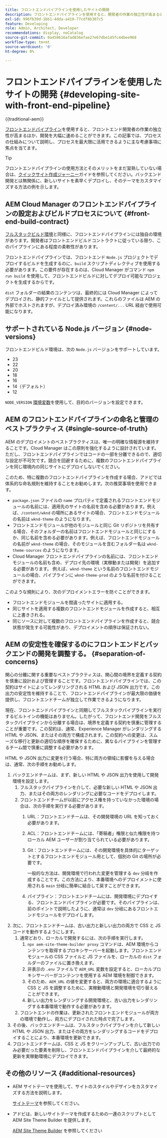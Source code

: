 ```yaml
---
title: フロントエンドパイプラインを使用したサイトの開発
description: フロントエンドパイプラインを使用すると、開発者の作業の独立性が高まるほか、開発プロセスを速めることができます。この記事では、最適なパフォーマンスと効率を確保するフロントエンドビルドプロセスに関する主な考慮事項の概要について説明します。
exl-id: 996fb39d-1bb1-4dda-a418-77cdf8b307c5
feature: Developing
role: Admin, Architect, Developer
recommendations: display, noCatalog
source-git-commit: 0a458616afad836efae27e67dbe145fc44bee968
workflow-type: tm+mt
source-wordcount: '0'
ht-degree: 0%

---
```



# フロントエンドパイプラインを使用したサイトの開発 {#developing-site-with-front-end-pipeline}

{{traditional-aem}}

[フロントエンドパイプライン](/help/implementing/cloud-manager/configuring-pipelines/introduction-ci-cd-pipelines.md#front-end)を使用すると、フロントエンド開発者の作業の独立性が高まるほか、開発を大幅に速めることができます。この記事では、プロセスの仕組みについて説明し、プロセスを最大限に活用できるように主な考慮事項に焦点を当てます。

>[!TIP]
>
>フロントエンドパイプラインの使用方法とそのメリットをまだ習熟していない場合は、[クイックサイト作成ジャーニー](/help/journey-sites/quick-site/overview.md)ガイドを参照してください。バックエンド開発とは無関係に、新しいサイトを素早くデプロイし、そのテーマをカスタマイズする方法の例を示します。

## AEM Cloud Manager のフロントエンドパイプラインの設定およびビルドプロセスについて {#front-end-build-contract}

[フルスタックビルド環境](/help/implementing/cloud-manager/getting-access-to-aem-in-cloud/build-environment-details.md)と同様に、フロントエンドパイプラインには独自の環境があります。開発者はフロントエンドビルドコントラクトに従っている限り、このパイプラインにある程度の柔軟性があります。

フロントエンドパイプラインでは、フロントエンド `Node.js` プロジェクトでデプロイするビルドを生成するのに、`build` スクリプトディレクティブを使用する必要があります。この要件が存在するのは、Cloud Manager がコマンド `npm run build` を使用して、フロントエンドビルドに対してデプロイ可能なプロジェクトを生成するからです。

`dist` フォルダーの結果のコンテンツは、最終的には Cloud Manager によってデプロイされ、静的ファイルとして提供されます。これらのファイルは AEM の外部でホストされますが、デプロイ済み環境の `/content/...` URL 経由で使用可能になります。

## サポートされている Node.js バージョン {#node-versions}

フロントエンドビルド環境は、次の `Node.js` バージョンをサポートしています。

* 23
* 22
* 20
* 18
* 16
* 14（デフォルト）
* 12

`NODE_VERSION` [環境変数](/help/implementing/cloud-manager/environment-variables.md)を使用して、目的のバージョンを設定できます。

## AEM のフロントエンドパイプラインの命名と管理のベストプラクティス {#single-source-of-truth}

AEM のデプロイメントのベストプラクティスは、唯一の明確な情報源を維持することです。Cloud Manager はこの原則を強化するように設計されています。ただし、フロントエンドパイプラインではコードの一部を分離できるので、適切な設定が不可欠です。競合を回避するために、複数のフロントエンドパイプラインを同じ環境内の同じサイトにデプロイしないでください。

このため、特に複数のフロントエンドパイプラインを作成する場合、アドビでは体系的な命名規則を維持することをお勧めします。次の推奨事項を使用できます。

* `package.json` ファイルの `name` プロパティで定義されるフロントエンドモジュールの名前には、適用先のサイトの名前を含める必要があります。例えば、`/content/wknd` の場所にあるサイトの場合、フロントエンドモジュールの名前は `wknd-theme` のようになります。
* フロントエンドモジュールが他のモジュールと同じ Git リポジトリを共有する場合、そのフォルダーの名前はフロントエンドモジュールと同じにするか、同じ名前を含める必要があります。例えば、フロントエンドモジュールの名前が `wknd-theme` の場合、そのモジュールを含むフォルダー名は `wknd-theme-sources` のようになります。
* Cloud Manager フロントエンドパイプラインの名前には、フロントエンドモジュールの名前も含め、デプロイ先の環境（実稼動または開発）を追加する必要があります。 例えば、`wknd-theme` という名前のフロントエンドモジュールの場合、パイプラインに `wknd-theme-prod` のような名前を付けることができます。

このような規則により、次のデプロイメントエラーを防ぐことができます。

* フロントエンドモジュールを間違ったサイトに適用する。
* 同じサイトを適用する複数のフロントエンドモジュールを作成すると、相互に上書きされる。
* 同じソースに対して複数のフロントエンドパイプラインを作成すると、競合状態が発生する可能性があり、デプロイメントの順序は保証されない。

## AEM の安定性を確保するのにフロントエンドとバックエンドの開発を調整する。 {#separation-of-concerns}

関心の分離に関する重要なベストプラクティスは、関心間の境界を定義する契約を慎重に設計および管理することです。フロントエンドパイプラインでは、この契約はサイトによってレンダリングされる HTML および JSON 出力です。この出力の安定性を維持することで、フロントエンドパイプラインが最大限の価値を提供し、フロントエンドチームが独立して作業できるようになります。

現在、フロントエンドパイプラインと同期してフルスタックパイプラインを実行するビルトインの機能はありません。したがって、フロントエンド開発をフルスタックパイプラインから分離する場合は、境界を定義する契約を慎重に管理することが重要です。この契約は、通常、Experience Manager がレンダリングする HTML や JSON、またはその両方で構成されます。この契約への変更は、スムーズな移行と更新の適切な順序を確保するために、異なるパイプラインを管理するチーム間で慎重に調整する必要があります。

HTML や JSON 出力に変更を行う場合、特に両方の領域に影響を与える場合は、通常、次の手順をお勧めします。

1. バックエンドチームは、まず、新しい HTML や JSON 出力を使用して開発環境を設定します。
   1. フルスタックパイプラインを介して、必要な新しい HTML や JSON 出力、またはその両方のレンダリングに必要なコードをデプロイします。
   1. フロントエンドチームが以前にアクセス権を持っていなかった環境の場合は、次の手順を実行する必要があります。
      1. URL：フロントエンドチームは、その開発環境の URL を知っておく必要があります。
      1. ACL：フロントエンドチームには、「寄稿者」権限と似た権限を持つローカル AEM ユーザーが割り当てられている必要があります。
      1. Git：フロントエンドチームには、その開発環境を具体的にターゲットとするフロントエンドモジュール用として、個別の Git の場所が必要です。

         一般的な方法は、開発環境で行われた変更を管理する `dev` 分岐を作成することです。この方法により、本番環境へのデプロイメントに使用される `main` 分岐に簡単に結合して戻すことができます。

      1. パイプライン：フロントエンドチームには、開発環境にデプロイする、フロントエンドパイプラインが必要です。そのパイプラインは、前のポイントで説明したように、通常は `dev` 分岐にあるフロントエンドモジュールをデプロイします。
1. 次に、フロントエンドチームは、古い出力と新しい出力の両方で CSS と JS コードを動作するようにします。
   1. 通常どおり、ローカルで開発するには、次の手順を実行します。
      1. `npx aem-site-theme-builder proxy` コマンドは、AEM 環境からコンテンツを取得するプロキシサーバーを起動します。フロントエンドモジュールの CSS ファイルと JS ファイルを、ローカルの `dist` フォルダーのファイルに置き換えます。
      1. 非表示の `.env` ファイルで `AEM_URL` 変数を設定すると、ローカルプロキシサーバーがコンテンツを使用する AEM 環境を制御できます。
      1. そのため、`AEM_URL` の値を変更すると、両方の環境に適合するように CSS と JS を調整するために、実稼動環境と開発環境を切り替えることができます。
      1. 新しい出力をレンダリングする開発環境と、古い出力をレンダリングする本番環境で動作する必要があります。
   1. フロントエンドの作業は、更新されたフロントエンドモジュールが両方の環境で動作し、両方にデプロイされた時点で完了します。
1. その後、バックエンドチームは、フルスタックパイプラインを介して新しい HTML や JSON 出力、またはその両方をレンダリングするコードをデプロイすることにより、本番環境を更新できます。
1. フロントエンドチームは、CSS と JS をクリーンアップして、古い出力でのみ必要だった要素を削除し、フロントエンドパイプラインを介して最終的な更新を実稼動環境にデプロイできます。

## その他のリソース {#additional-resources}

* AEM サイトテーマを使用して、サイトのスタイルやデザインをカスタマイズする方法を説明します。

  [サイトテーマ](/help/sites-cloud/administering/site-creation/site-themes.md)を参照してください。

* アドビは、新しいサイトテーマを作成するための一連のスクリプトとして AEM Site Theme Builder を提供します。

  [AEM Site Theme Builder](https://github.com/adobe/aem-site-theme-builder) を参照してください



